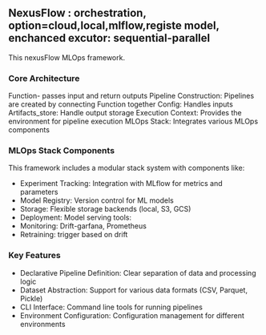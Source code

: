 
## NexusFlow : orchestration, option=cloud,local,mlflow,registe model, enchanced excutor: sequential-parallel

This nexusFlow MLOps framework.

### Core Architecture

Function- passes input and return outputs
Pipeline Construction: Pipelines are created by connecting Function together
Config: Handles inputs
Artifacts_store: Handle output storage
Execution Context: Provides the environment for pipeline execution
MLOps Stack: Integrates various MLOps components

### MLOps Stack Components

This framework includes a modular stack system with components like:

- Experiment Tracking: Integration with MLflow for metrics and parameters
- Model Registry: Version control for ML models
- Storage: Flexible storage backends (local, S3, GCS)
- Deployment: Model serving tools:
- Monitoring: Drift-garfana, Prometheus
- Retraining: trigger based on drift

### Key Features

* Declarative Pipeline Definition: Clear separation of data and processing logic
* Dataset Abstraction: Support for various data formats (CSV, Parquet, Pickle)
* CLI Interface: Command line tools for running pipelines
* Environment Configuration: Configuration management for different environments




